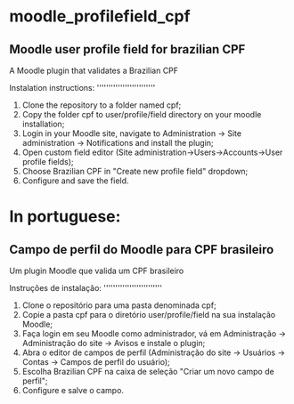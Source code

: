 moodle_profilefield_cpf
=======================

Moodle user profile field for brazilian CPF
-------------------------------------------

A Moodle plugin that validates a Brazilian CPF

Instalation instructions:
'''''''''''''''''''''''''

1. Clone the repository to a folder named cpf;
2. Copy the folder cpf to user/profile/field directory on your moodle installation;
3. Login in your Moodle site, navigate to Administration -> Site administration -> Notifications and install the plugin;
4. Open custom field editor (Site administration->Users->Accounts->User profile fields);
5. Choose Brazilian CPF in "Create new profile field" dropdown;
6. Configure and save the field.

In portuguese:
=============

Campo de perfil do Moodle para CPF brasileiro
---------------------------------------------

Um plugin Moodle que valida um CPF brasileiro

Instruções de instalação:
'''''''''''''''''''''''''

1. Clone o repositório para uma pasta denominada cpf;
2. Copie a pasta cpf para o diretório user/profile/field na sua instalação Moodle;
3. Faça login em seu Moodle como administrador, vá em Administração -> Administração do site -> Avisos e instale o plugin;
4. Abra o editor de campos de perfil (Administração do site -> Usuários -> Contas -> Campos de perfil do usuário);
5. Escolha Brazilian CPF na caixa de seleção "Criar um novo campo de perfil";
6. Configure e salve o campo.
